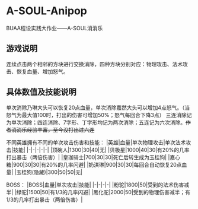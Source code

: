 # A-SOUL-Anipop

BUAA程设实践大作业——A-SOUL消消乐

## 游戏说明

连续点击两个相邻的方块进行交换消除，四种方块分别对应：物理攻击、法术攻击、恢复血量、增加怒气。

## 具体数值及技能说明

单次消除乃琳大头可以恢复20点血量，单次消除嘉然大头可以增加4点怒气。（当怒气为最大值100时，打出的伤害可增加50%；怒气每回合下降3点）
三连消除记为单次消除；四连消除、7字形、丁字形均记为两次消除；五连记为六次消除。~~作者消消乐经验丰富，至今没打出过六连~~

不同英雄拥有不同的单次攻击伤害和技能：
|英雄|血量|单次物理攻击|单次法术攻击|技能|
|-|-|-|-|-|
|顶碗人|1300|30|40|无|
|贝极星|1000|40|30|有20%的几率打出暴击（两倍伤害）|
|皇珈骑士|700|30|30|死亡后转生成为玉桂狗|
|嘉心糖|900|30|30|有20%的几率闪避|
|奶淇琳|900|30|30|每回合自动恢复20点血量|
|玉桂狗(隐藏)|300|50|50|无|

BOSS：
|BOSS|血量|单次攻击|技能|
|-|-|-|-|
|粉驼|1800|50|受到的法术伤害减半|
|绿驼|1500|50|有1/3的几率闪避|
|黑化驼|2000|50|受到的物理伤害减半；有1/3的几率打出暴击（两倍伤害）|
